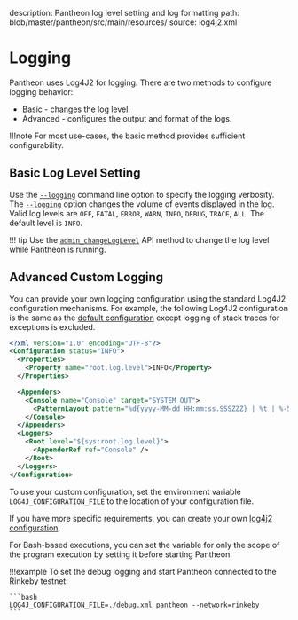 description: Pantheon log level setting and log formatting
path: blob/master/pantheon/src/main/resources/
source: log4j2.xml
<!--- END of page meta data -->

# Logging

Pantheon uses Log4J2 for logging. There are two methods to configure logging behavior:

* Basic - changes the log level. 
* Advanced - configures the output and format of the logs. 

!!!note
    For most use-cases, the basic method provides sufficient configurability.  

## Basic Log Level Setting

Use the [`--logging`](../Reference/Pantheon-CLI-Syntax.md#logging) command line option to specify 
the logging verbosity. The [`--logging`](../Reference/Pantheon-CLI-Syntax.md#logging) option changes
the volume of events displayed in the log. Valid log levels are `OFF`, `FATAL`, `ERROR`, `WARN`, `INFO`, `DEBUG`, `TRACE`, `ALL`. The default level is `INFO`.

!!! tip 
    Use the [`admin_changeLogLevel`](../Reference/Pantheon-API-Methods.md#admin_changeloglevel) API method
    to change the log level while Pantheon is running. 

## Advanced Custom Logging

You can provide your own logging configuration using the standard Log4J2 configuration mechanisms.
For example, the following Log4J2 configuration is the same as the 
[default configuration](https://github.com/PegaSysEng/pantheon/blob/master/pantheon/src/main/resources/log4j2.xml) 
except logging of stack traces for exceptions is excluded.

```xml tab="debug.xml"
<?xml version="1.0" encoding="UTF-8"?>
<Configuration status="INFO">
  <Properties>
    <Property name="root.log.level">INFO</Property>
  </Properties>

  <Appenders>
    <Console name="Console" target="SYSTEM_OUT">
      <PatternLayout pattern="%d{yyyy-MM-dd HH:mm:ss.SSSZZZ} | %t | %-5level | %c{1} | %msg %throwable{short.message}%n" />
    </Console>
  </Appenders>
  <Loggers>
    <Root level="${sys:root.log.level}">
      <AppenderRef ref="Console" />
    </Root>
  </Loggers>
</Configuration>
```

To use your custom configuration, set the environment variable `LOG4J_CONFIGURATION_FILE` to the 
location of your configuration file.  

If you have more specific requirements, you can create your own 
[log4j2 configuration](https://logging.apache.org/log4j/2.x/manual/configuration.html).

For Bash-based executions, you can set the variable for only the scope of the program execution by 
setting it before starting Pantheon.  

!!!example
    To set the debug logging and start Pantheon connected to the Rinkeby testnet:

    ```bash
    LOG4J_CONFIGURATION_FILE=./debug.xml pantheon --network=rinkeby
    ```